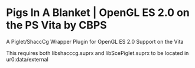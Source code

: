 # Pigs In A Blanket | OpenGL ES 2.0 on the PS Vita by CBPS
A Piglet/ShaccCg Wrapper Plugin for OpenGL ES 2.0 Support on the Vita

This requires both libshacccg.suprx and libScePiglet.suprx to be located in ur0:data/external
